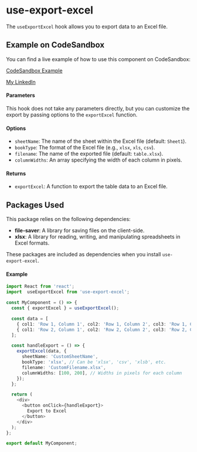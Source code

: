 # use-export-excel

The `useExportExcel` hook allows you to export data to an Excel file.

## Example on CodeSandbox

You can find a live example of how to use this component on CodeSandbox:

[CodeSandbox Example](https://codesandbox.io/p/sandbox/export-excel-5mdr6n?file=%2Fsrc%2FApp.tsx%3A30%2C62)

[My LinkedIn](https://www.linkedin.com/in/ahmed-nasser-931490212/)

#### Parameters

This hook does not take any parameters directly, but you can customize the export by passing options to the `exportExcel` function.

#### Options

- `sheetName`: The name of the sheet within the Excel file (default: `Sheet1`).
- `bookType`: The format of the Excel file (e.g., `xlsx`, `xls`, `csv`).
- `filename`: The name of the exported file (default: `table.xlsx`).
- `columnWidths`: An array specifying the width of each column in pixels.

#### Returns

- `exportExcel`: A function to export the table data to an Excel file.

## Packages Used

This package relies on the following dependencies:

- **file-saver**: A library for saving files on the client-side.
- **xlsx**: A library for reading, writing, and manipulating spreadsheets in Excel formats.

These packages are included as dependencies when you install `use-export-excel`.

#### Example

```typescript
import React from 'react';
import  useExportExcel from 'use-export-excel';

const MyComponent = () => {
  const { exportExcel } = useExportExcel();

  const data = [
    { col1: 'Row 1, Column 1', col2: 'Row 1, Column 2', col3: 'Row 1, Column 3' },
    { col1: 'Row 2, Column 1', col2: 'Row 2, Column 2', col3: 'Row 2, Column 3' },
  ];

  const handleExport = () => {
    exportExcel(data, {
      sheetName: 'CustomSheetName',
      bookType: 'xlsx', // Can be 'xlsx', 'csv', 'xlsb', etc.
      filename: 'CustomFilename.xlsx',
      columnWidths: [100, 200], // Widths in pixels for each column
    });
  };

  return (
    <div>
      <button onClick={handleExport}>
        Export to Excel
      </button>
    </div>
  );
};

export default MyComponent;